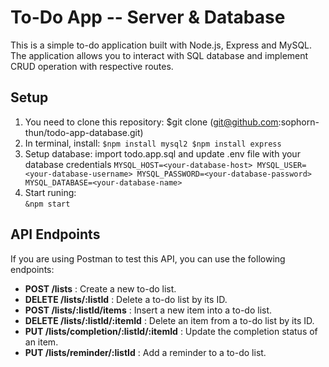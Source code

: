 # To-Do App -- Server & Database

This is a simple to-do application built with Node.js, Express and MySQL. The application allows you to interact with SQL database and implement CRUD operation with respective routes.

## Setup
1. You need to clone this repository: $git clone (git@github.com:sophorn-thun/todo-app-database.git)
2. In terminal, install: 
                        ```
                        $npm install mysql2
                        $npm install express
                        ```
3. Setup database: import todo.app.sql and update .env file with your database credentials
                        ```
                         MYSQL_HOST=<your-database-host>
                         MYSQL_USER=<your-database-username>
                         MYSQL_PASSWORD=<your-database-password>
                         MYSQL_DATABASE=<your-database-name>
                         ```
4. Start runing:         
                         ```
                         &npm start
                         ```

## API Endpoints 
If you are using Postman to test this API, you can use the following endpoints:
  - **POST /lists** : Create a new to-do list.
  - **DELETE /lists/:listId** : Delete a to-do list by its ID.
  - **POST /lists/:listId/items** : Insert a new item into a to-do list. 
  - **DELETE /lists/:listId/:itemId** : Delete an item from a to-do list by its ID.
  - **PUT /lists/completion/:listId/:itemId** : Update the completion status of an item.
  - **PUT /lists/reminder/:listId** : Add a reminder to a to-do list.
